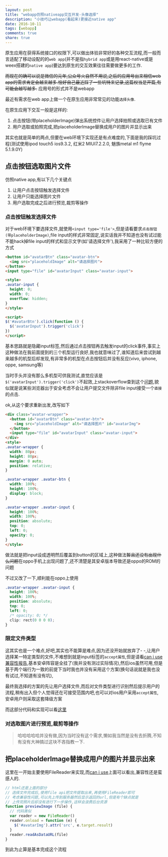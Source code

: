 ```yaml
---
layout: post
title: "webapp仿照nativeapp交互开发-头像选择"
description: "小技巧让webapp(看起来)更接近native app"
date: 2016-10-11
tags: [webapp]
comments: true
share: true
---
```


原生应用在获得系统接口的权限下,可以做出体验非常好的各种交互流程,而一般而言适配了移动设配的的`web app`(并不是指`hybrid app`或是用react-native或是weex搭建的`native app`)要达到原生的交互效果往往需要做更多的工作.

~~而现在的确可以说是微信的元年,公众号火自然不用说,之后的应用号出来相信web app的需求肯定会越来越多.恰好自己最近踩了一些坑特来记录,这篇权当是开篇,有可能会越写越多.~~ 应用号的形式并不是webapp

最近有需求在web app上做一个在原生应用非常常见的功能`选择头像`.

在原生应用下交互一般是这样的:

1. 点击按钮(带placeholderImage)弹出系统控件让用户选择拍照或选取已有文件
1. 用户选取或拍照完成,把placeholderImage替换成用户的图片并显示出来

其实也就是简单的两点,但要在web环境下实现还是有点难度的,下面是我的踩坑过程(测试使用ipod touch5 ios9.3.2, 红米2 MIUI7.2.2.0, 魅族metal m1 flyme 5.1.9.0Y)

## 点击按钮选取图片文件

仿照native app,有以下几个关键点

1. 让用户点击按钮触发选择文件
1. 让用户只能选择图片文件
1. 用户选取完成之后进行预览,裁剪等操作

### 点击按钮触发选择文件

对于web环境下要选择文件,就使用`<input type='file'>`,但是请看要求`点击按钮(带placeholderImage)`,file input的样式非常固定,说实话我并不知道也没有试过能不能hack掉file input的样式和显示文字(如'请选择文件'),我采用了一种比较方便的方式

```html
<button id="avatarBtn" class="avatar-btn">
  <img src="placeholdImage" alt="请选择图片">
</button>
<input type="file" id="avatarInput" class="avatar-input">

<style>
.avatar-input {
  height: 0;
  width: 0;
  overflow: hidden;
}
</style>

<script>
$('#avatarBtn').click(function () {
  $('avatarInput').trigger('click')
})
</script>
```

基本思路就是隐藏input标签,然后通过点击按钮再去触发input的click事件,事实上这种做法在我前面提到的三个机型运行良好,我也就意味过了,谁知道后来尝试到越来越多的机型后却发现,有非常多的机型在点击按钮后并没有反应(vivo, iphone, oppe, samsung等)

当时手头并没有那么多机型可供我测试,直觉应该是`$('avatarInput').trigger('click')`不起效,上stackoverflow查到这个[问题](http://stackoverflow.com/questions/25886480/trigger-click-on-input-file),貌似就是说某些浏览器出于安全考虑不会让用户提交文件除非file input接受一个`直接`的点击.

ok,从这个要求重新出发,改写如下

```html
<div class="avatar-wrapper">
  <button id="avatarBtn" class="avatar-btn">
    <img src="placeholdImage" alt="请选择图片" id="avatarImg">
  </button>
  <input type="file" id="avatarInput" class="avatar-input">
</div>
<style>
.avatar-wrapper {
  width: 80px;
  height: 80px;
  margin: 0 auto;
  position: relative;
}

.avatar-wrapper .avatar-btn {
  width: 100%;
  height: 100%;
  display: block;
}

.avatar-wrapper .avatar-input {
  height: 100%;
  width: 100%;
  position: absolute;
  top: 0;
  left: 0;
  opacity: 0;
}
</style>
```

做法就是把input设成透明然后覆盖到button的区域上,这种做法~~暂且还没有出现什么问题~~在oppo手机上出现问题了,还不清楚是其安卓版本导致还是oppo的ROM的问题

不过又改了一下,顺利能在oppo上使用

```css
.avatar-wrapper .avatar-input {
  height: 100%;
  width: 100%;
  position: absolute;
  top: 0;
  left: 0;
  /* opacity: 0; */
  clip: rect(0 0 0 0);
}

```

### 限定文件类型

这其实也是一个难点,好吧,其实也不能算是难点,因为还没开始就放弃了- -,让用户选择某一特定类型的文件,不难想到就是input标签的`accept属性`,但是请看[can i use兼容性报告](http://caniuse.com/#search=accept%20attribute%20for%20file%20input),基本安卓阵容是全挂了(我并没有测过实际情况),然后ios虽然可用,但是基于两个端行为一致的前提下当时我也并没有采用这个方案(换句话说就是我也没有试过,不知道有没有坑),

最终我选择的方案的先让用户选择文件,而后对文件类型进行识别然后提示用户的流程,稍有出入但个人觉得还在可接受范围内吧,也可以对ios用户采用`accept属性`,安卓用户则采取这套降级方案

而这部分代码和实现可以看[这里](https://github.com/funkyLover/posts/blob/master/2016/9/get-file-type-in-android-moblie-browser.md)

### 对选取图片进行预览,裁剪等操作

> 哈哈哈哈哈并没有做,因为当时没有这个需求,懒如我当然是没有去折腾,不知有没有大神搞过这块不吝指教一下.


## 把placeholderImage替换成用户的图片并显示出来

这里在一开始主要使用FileReader来实现,而[can i use](http://caniuse.com/#search=file)上面可以看出,兼容性还是蛮感人的.

```js
// html还是上面的部分
// 选择文件完成后,使用file api把文件提取出来,再使用FileReader即可
// 考虑兼容性问题,可以先上传到服务器然后显示返回的url,但是有个缺点就是
// 上传完照片后却没有进行下一步操作,这样会浪费后台资源
function previewImage (file) {
  // 代码类似
  var reader = new FileReader()
  reader.onload = function (e) {
    $('#avatarImg').attr('src', e.target.result)
  }
  reader.readAsDataURL(file)
}
```

到此为止算是基本完成这个流程
